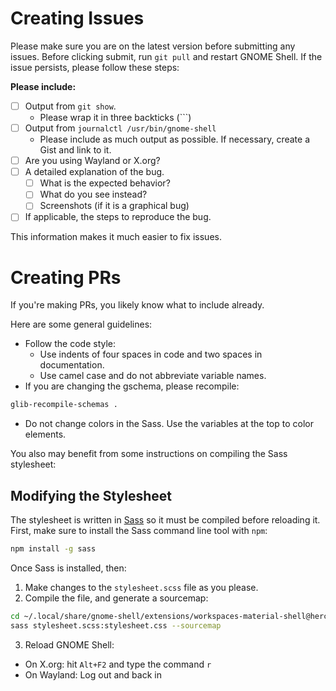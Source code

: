 # Creating Issues
Please make sure you are on the latest version before submitting any issues.
Before clicking submit, run `git pull` and restart GNOME Shell. If the issue persists, please follow these steps:

**Please include:**
+ [ ] Output from `git show`.
  + Please wrap it in three backticks (\`\`\`)
+ [ ] Output from `journalctl /usr/bin/gnome-shell`
  + Please include as much output as possible. If necessary, create a Gist and link to it.
+ [ ] Are you using Wayland or X.org?
+ [ ] A detailed explanation of the bug.
  + [ ] What is the expected behavior?
  + [ ] What do you see instead?
  + [ ] Screenshots (if it is a graphical bug)
+ [ ] If applicable, the steps to reproduce the bug.

This information makes it much easier to fix issues.

# Creating PRs
If you're making PRs, you likely know what to include already.

Here are some general guidelines:
+ Follow the code style:
  + Use indents of four spaces in code and two spaces in documentation.
  + Use camel case and do not abbreviate variable names.
+ If you are changing the gschema, please recompile:
```bash
glib-recompile-schemas .
```
+ Do not change colors in the Sass. Use the variables at the top to color elements.

You also may benefit from some instructions on compiling the Sass stylesheet:

## Modifying the Stylesheet
The stylesheet is written in [Sass](https://sass-lang.com) so it must be compiled before reloading it.
First, make sure to install the Sass command line tool with `npm`:
```bash
npm install -g sass
```
Once Sass is installed, then:
1) Make changes to the `stylesheet.scss` file as you please.
2) Compile the file, and generate a sourcemap:
```bash
cd ~/.local/share/gnome-shell/extensions/workspaces-material-shell@herculean-inc
sass stylesheet.scss:stylesheet.css --sourcemap
```
3) Reload GNOME Shell:
  + On X.org: hit `Alt+F2` and type the command `r`
  + On Wayland: Log out and back in
